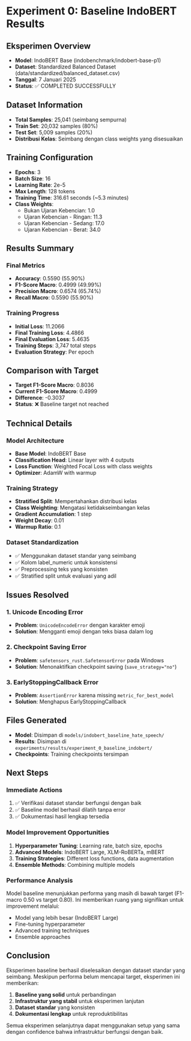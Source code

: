 # Experiment 0: Baseline IndoBERT Results

## Eksperimen Overview
- **Model**: IndoBERT Base (indobenchmark/indobert-base-p1)
- **Dataset**: Standardized Balanced Dataset (data/standardized/balanced_dataset.csv)
- **Tanggal**: 7 Januari 2025
- **Status**: ✅ COMPLETED SUCCESSFULLY

## Dataset Information
- **Total Samples**: 25,041 (seimbang sempurna)
- **Train Set**: 20,032 samples (80%)
- **Test Set**: 5,009 samples (20%)
- **Distribusi Kelas**: Seimbang dengan class weights yang disesuaikan

## Training Configuration
- **Epochs**: 3
- **Batch Size**: 16
- **Learning Rate**: 2e-5
- **Max Length**: 128 tokens
- **Training Time**: 316.61 seconds (~5.3 minutes)
- **Class Weights**: 
  - Bukan Ujaran Kebencian: 1.0
  - Ujaran Kebencian - Ringan: 11.3
  - Ujaran Kebencian - Sedang: 17.0
  - Ujaran Kebencian - Berat: 34.0

## Results Summary

### Final Metrics
- **Accuracy**: 0.5590 (55.90%)
- **F1-Score Macro**: 0.4999 (49.99%)
- **Precision Macro**: 0.6574 (65.74%)
- **Recall Macro**: 0.5590 (55.90%)

### Training Progress
- **Initial Loss**: 11.2066
- **Final Training Loss**: 4.4866
- **Final Evaluation Loss**: 5.4635
- **Training Steps**: 3,747 total steps
- **Evaluation Strategy**: Per epoch

## Comparison with Target
- **Target F1-Score Macro**: 0.8036
- **Current F1-Score Macro**: 0.4999
- **Difference**: -0.3037
- **Status**: ❌ Baseline target not reached

## Technical Details

### Model Architecture
- **Base Model**: IndoBERT Base
- **Classification Head**: Linear layer with 4 outputs
- **Loss Function**: Weighted Focal Loss with class weights
- **Optimizer**: AdamW with warmup

### Training Strategy
- **Stratified Split**: Mempertahankan distribusi kelas
- **Class Weighting**: Mengatasi ketidakseimbangan kelas
- **Gradient Accumulation**: 1 step
- **Weight Decay**: 0.01
- **Warmup Ratio**: 0.1

### Dataset Standardization
- ✅ Menggunakan dataset standar yang seimbang
- ✅ Kolom label_numeric untuk konsistensi
- ✅ Preprocessing teks yang konsisten
- ✅ Stratified split untuk evaluasi yang adil

## Issues Resolved

### 1. Unicode Encoding Error
- **Problem**: `UnicodeEncodeError` dengan karakter emoji
- **Solution**: Mengganti emoji dengan teks biasa dalam log

### 2. Checkpoint Saving Error
- **Problem**: `safetensors_rust.SafetensorError` pada Windows
- **Solution**: Menonaktifkan checkpoint saving (`save_strategy="no"`)

### 3. EarlyStoppingCallback Error
- **Problem**: `AssertionError` karena missing `metric_for_best_model`
- **Solution**: Menghapus EarlyStoppingCallback

## Files Generated
- **Model**: Disimpan di `models/indobert_baseline_hate_speech/`
- **Results**: Disimpan di `experiments/results/experiment_0_baseline_indobert/`
- **Checkpoints**: Training checkpoints tersimpan

## Next Steps

### Immediate Actions
1. ✅ Verifikasi dataset standar berfungsi dengan baik
2. ✅ Baseline model berhasil dilatih tanpa error
3. ✅ Dokumentasi hasil lengkap tersedia

### Model Improvement Opportunities
1. **Hyperparameter Tuning**: Learning rate, batch size, epochs
2. **Advanced Models**: IndoBERT Large, XLM-RoBERTa, mBERT
3. **Training Strategies**: Different loss functions, data augmentation
4. **Ensemble Methods**: Combining multiple models

### Performance Analysis
Model baseline menunjukkan performa yang masih di bawah target (F1-macro 0.50 vs target 0.80). Ini memberikan ruang yang signifikan untuk improvement melalui:
- Model yang lebih besar (IndoBERT Large)
- Fine-tuning hyperparameter
- Advanced training techniques
- Ensemble approaches

## Conclusion

Eksperimen baseline berhasil diselesaikan dengan dataset standar yang seimbang. Meskipun performa belum mencapai target, eksperimen ini memberikan:
1. **Baseline yang solid** untuk perbandingan
2. **Infrastruktur yang stabil** untuk eksperimen lanjutan
3. **Dataset standar** yang konsisten
4. **Dokumentasi lengkap** untuk reproduktibilitas

Semua eksperimen selanjutnya dapat menggunakan setup yang sama dengan confidence bahwa infrastruktur berfungsi dengan baik.